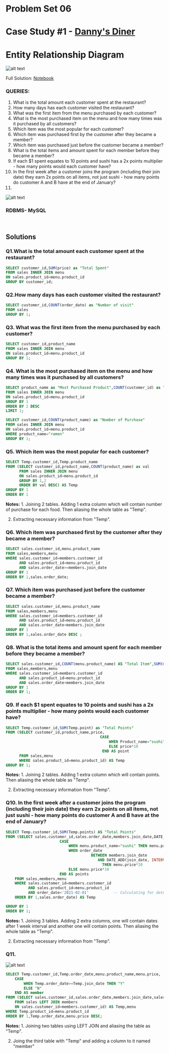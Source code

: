 # Problem Set 06 
# Case Study #1 - [Danny's Diner](https://8weeksqlchallenge.com/case-study-1/)
# Entity Relationship Diagram
![alt text](https://github.com/Mahmud-Buet15/60-days-of-SQL/blob/main/Problem_set_06(%238_week_sql_challenge)/dataset/schema.png)

Full Solution: [Notebook](https://github.com/Mahmud-Buet15/60-days-of-SQL/blob/main/Problem_set_06/Problem_set_06.ipynb)


### QUERIES:
1.	What is the total amount each customer spent at the restaurant?
2.	How many days has each customer visited the restaurant?
3.	What was the first item from the menu purchased by each customer?
4.	What is the most purchased item on the menu and how many times was it purchased by all customers?
5.	Which item was the most popular for each customer?
6.	Which item was purchased first by the customer after they became a member?
7.	Which item was purchased just before the customer became a member?
8.	What is the total items and amount spent for each member before they became a member?
9.	If each $1 spent equates to 10 points and sushi has a 2x points multiplier - how many points would each customer have?
10.	In the first week after a customer joins the program (including their join date) they earn 2x points on all items, not just sushi - how many points do customer A and B have at the end of January?
11.
![alt text](https://github.com/Mahmud-Buet15/60-days-of-SQL/blob/main/Problem_set_06/dataset/Question_2.png)

### RDBMS- MySQL

 <br /> 

## Solutions

### **Q1.What is the total amount each customer spent at the restaurant?**
```sql
SELECT customer_id,SUM(price) as "Total Spent"
FROM sales INNER JOIN menu
ON sales.product_id=menu.product_id
GROUP BY customer_id;
```



### **Q2.How many days has each customer visited the restaurant?**
```sql
SELECT customer_id,COUNT(order_date) as "Number of visit"
FROM sales
GROUP BY 1;
```



### **Q3. What was the first item from the menu purchased by each customer?**
```sql
SELECT customer_id,product_name 
FROM sales INNER JOIN menu
ON sales.product_id=menu.product_id
GROUP BY 1;
```


### **Q4. What is the most purchased item on the menu and how many times was it purchased by all customers?**
```sql
SELECT product_name as "Most Purchased Product",COUNT(customer_id) as "Total number of purchase"
FROM sales INNER JOIN menu
ON sales.product_id=menu.product_id
GROUP BY 1
ORDER BY 2 DESC
LIMIT 1;

SELECT customer_id,COUNT(product_name) as "Number of Purchase" 
FROM sales INNER JOIN menu
ON sales.product_id=menu.product_id
WHERE product_name="ramen"
GROUP BY 1;
```


### **Q5. Which item was the most popular for each customer?**
```sql
SELECT Temp.customer_id,Temp.product_name
FROM (SELECT customer_id,product_name,COUNT(product_name) as val
      FROM sales INNER JOIN menu
      ON sales.product_id=menu.product_id
      GROUP BY 1,2
      ORDER BY val DESC) AS Temp
GROUP BY 1
ORDER BY 1
```
**Notes:** 1. Joining 2 tables. Adding 1 extra column which will contain number of purchase for each food. Then aliasing the whole table as "Temp".

 2. Extracting necessary information from "Temp".


### **Q6.  Which item was purchased first by the customer after they became a member?**
```sql
SELECT sales.customer_id,menu.product_name
FROM sales,members,menu
WHERE sales.customer_id=members.customer_id 
      AND sales.product_id=menu.product_id 
      AND sales.order_date>=members.join_date
GROUP BY 1
ORDER BY 1,sales.order_date;
```


### **Q7. Which item was purchased just before the customer became a member?**
```sql
SELECT sales.customer_id,menu.product_name
FROM sales,members,menu
WHERE sales.customer_id=members.customer_id 
      AND sales.product_id=menu.product_id 
      AND sales.order_date<members.join_date
GROUP BY 1
ORDER BY 1,sales.order_date DESC ;
```


### **Q8. What is the total items and amount spent for each member before they became a member?**
```sql
SELECT sales.customer_id,COUNT(menu.product_name) AS "Total Item",SUM(menu.price) AS "Total Cost"
FROM sales,members,menu
WHERE sales.customer_id=members.customer_id 
      AND sales.product_id=menu.product_id 
      AND sales.order_date<members.join_date
GROUP BY 1
ORDER BY 1;
```


### **Q9. If each $1 spent equates to 10 points and sushi has a 2x points multiplier - how many points would each customer have?**
```sql
SELECT Temp.customer_id,SUM(Temp.point) as "Total Points"
FROM (SELECT customer_id,product_name,price,
                                          CASE
                                              WHEN Product_name="sushi" THEN price*20
                                              ELSE price*10
                                           END AS point
      FROM sales,menu
      WHERE sales.product_id=menu.product_id) AS Temp
GROUP BY 1;
```
**Notes:** 1. Joining 2 tables. Adding 1 extra column which will contain points. Then aliasing the whole table as "Temp".
           
  2. Extracting necessary information from "Temp".


### **Q10. In the first week after a customer joins the program (including their join date) they earn 2x points on all items, not just sushi - how many points do customer A and B have at the end of January?**
```sql
SELECT Temp.customer_id,SUM(Temp.points) AS "Total Points"
FROM (SELECT sales.customer_id,sales.order_date,members.join_date,DATE_ADD(join_date, INTERVAL 1 WEEK),menu.product_name,menu.price,
                        CASE
                            WHEN menu.product_name="sushi" THEN menu.price*20
                            WHEN order_date 
                                      BETWEEN members.join_date 
                                         AND DATE_ADD(join_date, INTERVAL 1 WEEK) 
                                           THEN menu.price*20
                            ELSE menu.price*10
                        END AS points
    FROM sales,members,menu
    WHERE sales.customer_id=members.customer_id 
          AND sales.product_id=menu.product_id
          AND order_date<'2021-02-01'           -- Calculating for dates before february
    ORDER BY 1,sales.order_date) AS Temp

GROUP BY 1
ORDER BY 1;
```
**Notes:**  1. Joining 3 tables. Adding 2 extra columns, one will contain dates after 1 week interval and another one will contain points. Then aliasing the whole table as                      "Temp".
           
2. Extracting necessary information from "Temp".


### **Q11.**
![alt text](https://github.com/Mahmud-Buet15/60-days-of-SQL/blob/main/Problem_set_06/dataset/Question_2.png)
```sql
SELECT Temp.customer_id,Temp.order_date,menu.product_name,menu.price,
    CASE
        WHEN Temp.order_date>=Temp.join_date THEN "Y"
        ELSE "N"
    END AS member
FROM (SELECT sales.customer_id,sales.order_date,members.join_date,sales.product_id
    FROM sales LEFT JOIN members
    ON sales.customer_id=members.customer_id) AS Temp,menu
WHERE Temp.product_id=menu.product_id
ORDER BY 1,Temp.order_date,menu.price DESC;
```
**Notes:** 1. Joining two tables using LEFT JOIN and aliasing the table as "Temp".
          
2. Joing the third table with "Temp" and adding a column to it named "member"

